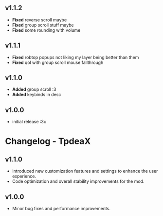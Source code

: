 ## v1.1.2
- **Fixed** reverse scroll maybe
- **Fixed** group scroll stuff maybe
- **Fixed** some rounding with volume

## v1.1.1
- **Fixed** robtop popups not liking my layer being better than them
- **Fixed** qol with group scroll mouse fallthrough

## v1.1.0
- **Added** group scroll :3
- **Added** keybinds in desc

## v1.0.0
- initial release :3c

# Changelog - TpdeaX

## v1.1.0
* Introduced new customization features and settings to enhance the user experience.
* Code optimization and overall stability improvements for the mod.

## v1.0.0
* Minor bug fixes and performance improvements.

